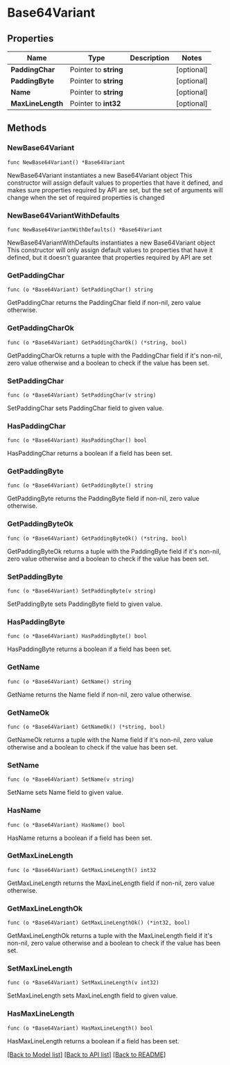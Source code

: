 # Base64Variant

## Properties

Name | Type | Description | Notes
------------ | ------------- | ------------- | -------------
**PaddingChar** | Pointer to **string** |  | [optional] 
**PaddingByte** | Pointer to **string** |  | [optional] 
**Name** | Pointer to **string** |  | [optional] 
**MaxLineLength** | Pointer to **int32** |  | [optional] 

## Methods

### NewBase64Variant

`func NewBase64Variant() *Base64Variant`

NewBase64Variant instantiates a new Base64Variant object
This constructor will assign default values to properties that have it defined,
and makes sure properties required by API are set, but the set of arguments
will change when the set of required properties is changed

### NewBase64VariantWithDefaults

`func NewBase64VariantWithDefaults() *Base64Variant`

NewBase64VariantWithDefaults instantiates a new Base64Variant object
This constructor will only assign default values to properties that have it defined,
but it doesn't guarantee that properties required by API are set

### GetPaddingChar

`func (o *Base64Variant) GetPaddingChar() string`

GetPaddingChar returns the PaddingChar field if non-nil, zero value otherwise.

### GetPaddingCharOk

`func (o *Base64Variant) GetPaddingCharOk() (*string, bool)`

GetPaddingCharOk returns a tuple with the PaddingChar field if it's non-nil, zero value otherwise
and a boolean to check if the value has been set.

### SetPaddingChar

`func (o *Base64Variant) SetPaddingChar(v string)`

SetPaddingChar sets PaddingChar field to given value.

### HasPaddingChar

`func (o *Base64Variant) HasPaddingChar() bool`

HasPaddingChar returns a boolean if a field has been set.

### GetPaddingByte

`func (o *Base64Variant) GetPaddingByte() string`

GetPaddingByte returns the PaddingByte field if non-nil, zero value otherwise.

### GetPaddingByteOk

`func (o *Base64Variant) GetPaddingByteOk() (*string, bool)`

GetPaddingByteOk returns a tuple with the PaddingByte field if it's non-nil, zero value otherwise
and a boolean to check if the value has been set.

### SetPaddingByte

`func (o *Base64Variant) SetPaddingByte(v string)`

SetPaddingByte sets PaddingByte field to given value.

### HasPaddingByte

`func (o *Base64Variant) HasPaddingByte() bool`

HasPaddingByte returns a boolean if a field has been set.

### GetName

`func (o *Base64Variant) GetName() string`

GetName returns the Name field if non-nil, zero value otherwise.

### GetNameOk

`func (o *Base64Variant) GetNameOk() (*string, bool)`

GetNameOk returns a tuple with the Name field if it's non-nil, zero value otherwise
and a boolean to check if the value has been set.

### SetName

`func (o *Base64Variant) SetName(v string)`

SetName sets Name field to given value.

### HasName

`func (o *Base64Variant) HasName() bool`

HasName returns a boolean if a field has been set.

### GetMaxLineLength

`func (o *Base64Variant) GetMaxLineLength() int32`

GetMaxLineLength returns the MaxLineLength field if non-nil, zero value otherwise.

### GetMaxLineLengthOk

`func (o *Base64Variant) GetMaxLineLengthOk() (*int32, bool)`

GetMaxLineLengthOk returns a tuple with the MaxLineLength field if it's non-nil, zero value otherwise
and a boolean to check if the value has been set.

### SetMaxLineLength

`func (o *Base64Variant) SetMaxLineLength(v int32)`

SetMaxLineLength sets MaxLineLength field to given value.

### HasMaxLineLength

`func (o *Base64Variant) HasMaxLineLength() bool`

HasMaxLineLength returns a boolean if a field has been set.


[[Back to Model list]](../README.md#documentation-for-models) [[Back to API list]](../README.md#documentation-for-api-endpoints) [[Back to README]](../README.md)


